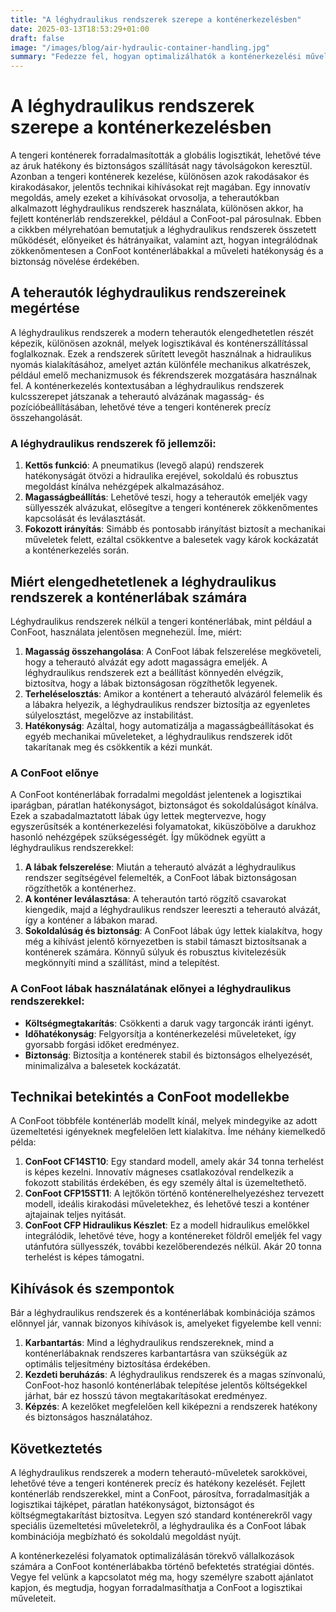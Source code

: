 ```yaml
---
title: "A léghydraulikus rendszerek szerepe a konténerkezelésben"
date: 2025-03-13T18:53:29+01:00
draft: false
image: "/images/blog/air-hydraulic-container-handling.jpg"
summary: "Fedezze fel, hogyan optimalizálhatók a konténerkezelési műveletek és növelhető a logisztikai hatékonyság a léghydraulikus rendszerek segítségével."
---
```


# A léghydraulikus rendszerek szerepe a konténerkezelésben

A tengeri konténerek forradalmasították a globális logisztikát, lehetővé téve az áruk hatékony és biztonságos szállítását nagy távolságokon keresztül. Azonban a tengeri konténerek kezelése, különösen azok rakodásakor és kirakodásakor, jelentős technikai kihívásokat rejt magában. Egy innovatív megoldás, amely ezeket a kihívásokat orvosolja, a teherautókban alkalmazott léghydraulikus rendszerek használata, különösen akkor, ha fejlett konténerláb rendszerekkel, például a ConFoot-pal párosulnak. Ebben a cikkben mélyrehatóan bemutatjuk a léghydraulikus rendszerek összetett működését, előnyeiket és hátrányaikat, valamint azt, hogyan integrálódnak zökkenőmentesen a ConFoot konténerlábakkal a műveleti hatékonyság és a biztonság növelése érdekében.

## A teherautók léghydraulikus rendszereinek megértése

A léghydraulikus rendszerek a modern teherautók elengedhetetlen részét képezik, különösen azoknál, melyek logisztikával és konténerszállítással foglalkoznak. Ezek a rendszerek sűrített levegőt használnak a hidraulikus nyomás kialakításához, amelyet aztán különféle mechanikus alkatrészek, például emelő mechanizmusok és fékrendszerek mozgatására használnak fel. A konténerkezelés kontextusában a léghydraulikus rendszerek kulcsszerepet játszanak a teherautó alvázának magasság- és pozícióbeállításában, lehetővé téve a tengeri konténerek precíz összehangolását.

### A léghydraulikus rendszerek fő jellemzői:
1. **Kettős funkció**: A pneumatikus (levegő alapú) rendszerek hatékonyságát ötvözi a hidraulika erejével, sokoldalú és robusztus megoldást kínálva nehézgépek alkalmazásához.
2. **Magasságbeállítás**: Lehetővé teszi, hogy a teherautók emeljék vagy süllyesszék alvázukat, elősegítve a tengeri konténerek zökkenőmentes kapcsolását és leválasztását.
3. **Fokozott irányítás**: Simább és pontosabb irányítást biztosít a mechanikai műveletek felett, ezáltal csökkentve a balesetek vagy károk kockázatát a konténerkezelés során.

## Miért elengedhetetlenek a léghydraulikus rendszerek a konténerlábak számára

Léghydraulikus rendszerek nélkül a tengeri konténerlábak, mint például a ConFoot, használata jelentősen megnehezül. Íme, miért:

1. **Magasság összehangolása**: A ConFoot lábak felszerelése megköveteli, hogy a teherautó alvázát egy adott magasságra emeljék. A léghydraulikus rendszerek ezt a beállítást könnyedén elvégzik, biztosítva, hogy a lábak biztonságosan rögzíthetők legyenek.
2. **Terheléselosztás**: Amikor a konténert a teherautó alvázáról felemelik és a lábakra helyezik, a léghydraulikus rendszer biztosítja az egyenletes súlyelosztást, megelőzve az instabilitást.
3. **Hatékonyság**: Azáltal, hogy automatizálja a magasságbeállításokat és egyéb mechanikai műveleteket, a léghydraulikus rendszerek időt takarítanak meg és csökkentik a kézi munkát.

### A ConFoot előnye

A ConFoot konténerlábak forradalmi megoldást jelentenek a logisztikai iparágban, páratlan hatékonyságot, biztonságot és sokoldalúságot kínálva. Ezek a szabadalmaztatott lábak úgy lettek megtervezve, hogy egyszerűsítsék a konténerkezelési folyamatokat, kiküszöbölve a darukhoz hasonló nehézgépek szükségességét. Így működnek együtt a léghydraulikus rendszerekkel:

1. **A lábak felszerelése**: Miután a teherautó alvázát a léghydraulikus rendszer segítségével felemelték, a ConFoot lábak biztonságosan rögzíthetők a konténerhez.
2. **A konténer leválasztása**: A teherautón tartó rögzítő csavarokat kiengedik, majd a léghydraulikus rendszer leereszti a teherautó alvázát, így a konténer a lábakon marad.
3. **Sokoldalúság és biztonság**: A ConFoot lábak úgy lettek kialakítva, hogy még a kihívást jelentő környezetben is stabil támaszt biztosítsanak a konténerek számára. Könnyű súlyuk és robusztus kivitelezésük megkönnyíti mind a szállítást, mind a telepítést.

### A ConFoot lábak használatának előnyei a léghydraulikus rendszerekkel:
- **Költségmegtakarítás**: Csökkenti a daruk vagy targoncák iránti igényt.
- **Időhatékonyság**: Felgyorsítja a konténerkezelési műveleteket, így gyorsabb forgási időket eredményez.
- **Biztonság**: Biztosítja a konténerek stabil és biztonságos elhelyezését, minimalizálva a balesetek kockázatát.

## Technikai betekintés a ConFoot modellekbe

A ConFoot többféle konténerláb modellt kínál, melyek mindegyike az adott üzemeltetési igényeknek megfelelően lett kialakítva. Íme néhány kiemelkedő példa:

1. **ConFoot CF14ST10**: Egy standard modell, amely akár 34 tonna terhelést is képes kezelni. Innovatív mágneses csatlakozóval rendelkezik a fokozott stabilitás érdekében, és egy személy által is üzemeltethető.
2. **ConFoot CFP15ST11**: A lejtőkön történő konténerelhelyezéshez tervezett modell, ideális kirakodási műveletekhez, és lehetővé teszi a konténer ajtajainak teljes nyitását.
3. **ConFoot CFP Hidraulikus Készlet**: Ez a modell hidraulikus emelőkkel integrálódik, lehetővé téve, hogy a konténereket földről emeljék fel vagy utánfutóra süllyesszék, további kezelőberendezés nélkül. Akár 20 tonna terhelést is képes támogatni.

## Kihívások és szempontok

Bár a léghydraulikus rendszerek és a konténerlábak kombinációja számos előnnyel jár, vannak bizonyos kihívások is, amelyeket figyelembe kell venni:

1. **Karbantartás**: Mind a léghydraulikus rendszereknek, mind a konténerlábaknak rendszeres karbantartásra van szükségük az optimális teljesítmény biztosítása érdekében.
2. **Kezdeti beruházás**: A léghydraulikus rendszerek és a magas színvonalú, ConFoot-hoz hasonló konténerlábak telepítése jelentős költségekkel járhat, bár ez hosszú távon megtakarításokat eredményez.
3. **Képzés**: A kezelőket megfelelően kell kiképezni a rendszerek hatékony és biztonságos használatához.

## Következtetés

A léghydraulikus rendszerek a modern teherautó-műveletek sarokkövei, lehetővé téve a tengeri konténerek precíz és hatékony kezelését. Fejlett konténerláb rendszerekkel, mint a ConFoot, párosítva, forradalmasítják a logisztikai tájképet, páratlan hatékonyságot, biztonságot és költségmegtakarítást biztosítva. Legyen szó standard konténerekről vagy speciális üzemeltetési műveletekről, a léghydraulika és a ConFoot lábak kombinációja megbízható és sokoldalú megoldást nyújt.

A konténerkezelési folyamatok optimalizálásán törekvő vállalkozások számára a ConFoot konténerlábakba történő befektetés stratégiai döntés. Vegye fel velünk a kapcsolatot még ma, hogy személyre szabott ajánlatot kapjon, és megtudja, hogyan forradalmasíthatja a ConFoot a logisztikai műveleteit.